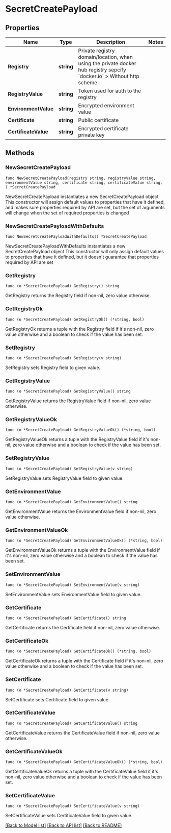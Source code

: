 # SecretCreatePayload

## Properties

Name | Type | Description | Notes
------------ | ------------- | ------------- | -------------
**Registry** | **string** | Private registry domain/location, when using the private docker hub registry sepcify &#x60;docker.io&#x60; &gt; Without http scheme  | 
**RegistryValue** | **string** | Token used for auth to the registry | 
**EnvironmentValue** | **string** | Encrypted environment value | 
**Certificate** | **string** | Public certificate | 
**CertificateValue** | **string** | Encrypted certificate private key | 

## Methods

### NewSecretCreatePayload

`func NewSecretCreatePayload(registry string, registryValue string, environmentValue string, certificate string, certificateValue string, ) *SecretCreatePayload`

NewSecretCreatePayload instantiates a new SecretCreatePayload object
This constructor will assign default values to properties that have it defined,
and makes sure properties required by API are set, but the set of arguments
will change when the set of required properties is changed

### NewSecretCreatePayloadWithDefaults

`func NewSecretCreatePayloadWithDefaults() *SecretCreatePayload`

NewSecretCreatePayloadWithDefaults instantiates a new SecretCreatePayload object
This constructor will only assign default values to properties that have it defined,
but it doesn't guarantee that properties required by API are set

### GetRegistry

`func (o *SecretCreatePayload) GetRegistry() string`

GetRegistry returns the Registry field if non-nil, zero value otherwise.

### GetRegistryOk

`func (o *SecretCreatePayload) GetRegistryOk() (*string, bool)`

GetRegistryOk returns a tuple with the Registry field if it's non-nil, zero value otherwise
and a boolean to check if the value has been set.

### SetRegistry

`func (o *SecretCreatePayload) SetRegistry(v string)`

SetRegistry sets Registry field to given value.


### GetRegistryValue

`func (o *SecretCreatePayload) GetRegistryValue() string`

GetRegistryValue returns the RegistryValue field if non-nil, zero value otherwise.

### GetRegistryValueOk

`func (o *SecretCreatePayload) GetRegistryValueOk() (*string, bool)`

GetRegistryValueOk returns a tuple with the RegistryValue field if it's non-nil, zero value otherwise
and a boolean to check if the value has been set.

### SetRegistryValue

`func (o *SecretCreatePayload) SetRegistryValue(v string)`

SetRegistryValue sets RegistryValue field to given value.


### GetEnvironmentValue

`func (o *SecretCreatePayload) GetEnvironmentValue() string`

GetEnvironmentValue returns the EnvironmentValue field if non-nil, zero value otherwise.

### GetEnvironmentValueOk

`func (o *SecretCreatePayload) GetEnvironmentValueOk() (*string, bool)`

GetEnvironmentValueOk returns a tuple with the EnvironmentValue field if it's non-nil, zero value otherwise
and a boolean to check if the value has been set.

### SetEnvironmentValue

`func (o *SecretCreatePayload) SetEnvironmentValue(v string)`

SetEnvironmentValue sets EnvironmentValue field to given value.


### GetCertificate

`func (o *SecretCreatePayload) GetCertificate() string`

GetCertificate returns the Certificate field if non-nil, zero value otherwise.

### GetCertificateOk

`func (o *SecretCreatePayload) GetCertificateOk() (*string, bool)`

GetCertificateOk returns a tuple with the Certificate field if it's non-nil, zero value otherwise
and a boolean to check if the value has been set.

### SetCertificate

`func (o *SecretCreatePayload) SetCertificate(v string)`

SetCertificate sets Certificate field to given value.


### GetCertificateValue

`func (o *SecretCreatePayload) GetCertificateValue() string`

GetCertificateValue returns the CertificateValue field if non-nil, zero value otherwise.

### GetCertificateValueOk

`func (o *SecretCreatePayload) GetCertificateValueOk() (*string, bool)`

GetCertificateValueOk returns a tuple with the CertificateValue field if it's non-nil, zero value otherwise
and a boolean to check if the value has been set.

### SetCertificateValue

`func (o *SecretCreatePayload) SetCertificateValue(v string)`

SetCertificateValue sets CertificateValue field to given value.



[[Back to Model list]](../README.md#documentation-for-models) [[Back to API list]](../README.md#documentation-for-api-endpoints) [[Back to README]](../README.md)


